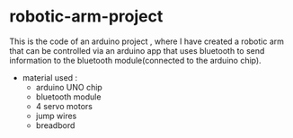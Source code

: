# robotic-arm-project
This is the code of an arduino project , where I have created a robotic arm that can be controlled via an arduino app that uses bluetooth to send information to the bluetooth module(connected to the arduino chip).

- material used :
  - arduino UNO chip
  - bluetooth module
  - 4 servo motors
  - jump wires
  - breadbord
